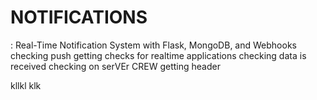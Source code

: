 # NOTIFICATIONS
: Real-Time Notification System with Flask, MongoDB, and Webhooks
checking push
getting checks for realtime applications
checking data is received
checking on serVEr
CREW
getting header

kllkl
klk
